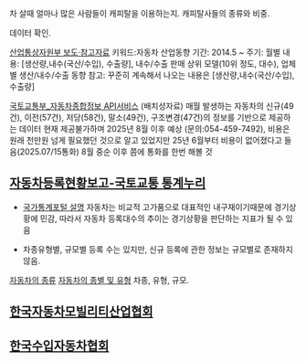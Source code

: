 

차 살때 얼마나 많은 사람들이 캐피탈을 이용하는지.
캐피탈사들의 종류와 비중.

데이터 확인.

[산업통상자원부 보도·참고자료](https://www.motie.go.kr/kor/article/ATCL3f49a5a8c) 키워드:자동차 산업동향
기간: 2014.5 ~
주기: 월별
내용: [생산량,내수(국산/수입), 수출량], 내수/수출 판매 상위 모델(10위 정도, 대수), 업체별 생산/내수/수출 동향
참고: 꾸준히 계속해서 나오는 내용은 [생산량,내수(국산/수입), 수출량]

[국토교통부_자동차종합정보 API서비스](https://www.data.go.kr/data/15071233/openapi.do)
(배치성자료) 매월 발생하는 자동차의 신규(49건), 이전(57건), 저당(58건), 말소(49건), 구조변경(47건)의 정보를 기반으로 제공하는 데이터
현재 제공불가하며 2025년 8월 이후 예상 (문의:054-459-7492), 
비용은 원래 천만원 넘게 필요했던 것으로 알고 있었지만 25년 6월부터 비용이 없어졌다고 들음(2025.07/15통화)
8월 중순 이후 쯤에 통화를 한번 해볼 것

## [자동차등록현황보고-국토교통 통계누리](https://stat.molit.go.kr/portal/cate/statAnalsView.do?hRsId=58&hFormId=&hSelectId=&sStyleNum=&sStart=&sEnd=&hPoint=&hAppr=&oFileName=&rFileName=&midpath=)

- [국가통계포털 설명](https://www.k-stat.go.kr/metasvc/msba100/statsdcdta?statsConfmNo=116015&kosisYn=Y)
 자동차는 비교적 고가품으로 대표적인 내구재이기때문에 경기상황에 민감, 따라서 자동차 등록대수의 추이는 경기상황을 판단하는 지표가 될 수 있음

- 차종유형별, 규모별 등록 수는 있지만, 신규 등록에 관한 정보는 규모별로 존재하지 않음.

[자동차의 종류](https://www.molit.go.kr/USR/policyTarget/dtl.jsp?idx=537) 
[자동차의 종별 및 유형](https://sdwo.cafe24.com/sihayngyolyeng/aa2-1-4.htm)
차종, 유형, 규모.


## [한국자동차모빌리티산업협회](https://www.kama.or.kr/MainController)

## [한국수입자동차협회](https://www.kaida.co.kr/ko/service/dbService.do)
